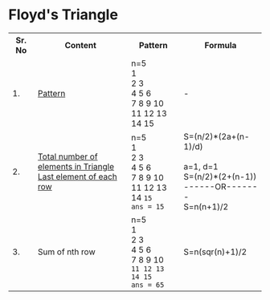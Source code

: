 <html>
  <head>
    <h1>Floyd's Triangle</h1>
  </head>
  <body>
    <table>
      <tr>
        <th>Sr. No</th>
        <th>Content</th>
        <th>Pattern</th>
        <th>Formula</th>
      </tr>
      <tr>
        <td>1.</td>
        <td><a href="https://github.com/Abhishek-Pashte/Patterns-CPP/blob/main/Programs/Floyd_Triangle/Floyd_Triangle.cpp">Pattern</a></td>
        <td>n=5<br>1<br>2 3<br>4 5 6<br>7 8 9 10<br>11 12 13 14 15</td>
        <td>-</td>
      </tr>
      <tr>
        <td>2.</td>
        <td><a href="https://github.com/Abhishek-Pashte/Patterns-CPP/blob/main/Programs/Floyd_Triangle/Number%20of%20Elements%20in%20Triangle">Total number of elements in Triangle<br> Last element of each row</a></td>
        <td>n=5<br>1<br>2 3<br>4 5 6<br>7 8 9 10<br>11 12 13 14 <code>15</code><br><code>ans = 15</code></td>
        <td>S=(n/2)*(2a+(n-1)/d)<br><br>
          a=1, d=1<br>
          S=(n/2)*(2+(n-1))<br>
          ------OR-------<br>
          S=n(n+1)/2
        </td>
      </tr>
      <tr>
        <td>3.</td>
        <td>Sum of nth row</td>
        <td>n=5<br>1<br>2 3<br>4 5 6<br>7 8 9 10<br><code>11 12 13 14 15</code><br><code>ans = 65</code></td>
        <td>S=n(sqr(n)+1)/2</td>
      </tr>
    </table>
  </body>
</html>
